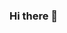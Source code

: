 ### Hi there 👋

<!--
**syarifahrisyani/syarifahrisyani** is a ✨ _special_ ✨ repository because its `README.md` (this file) appears on your GitHub profile.  

I am Syarifah Risyani, currently participating in independent study activities through the dicoding platform "Android Learning Path".
-->
